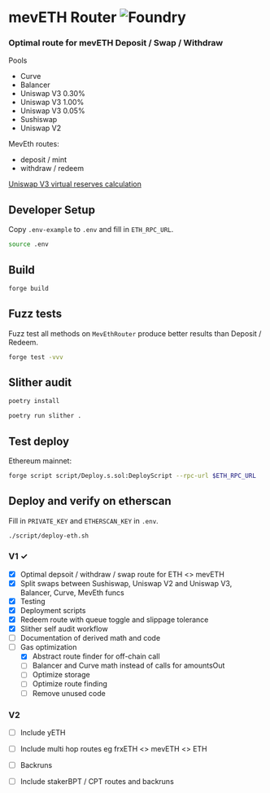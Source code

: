 # mevETH Router ![Foundry](https://github.com/manifoldfinance/MevEthRouter/actions/workflows/forge.yaml/badge.svg)

### Optimal route for mevETH Deposit / Swap / Withdraw

Pools
- Curve
- Balancer
- Uniswap V3 0.30%
- Uniswap V3 1.00%
- Uniswap V3 0.05%
- Sushiswap
- Uniswap V2

MevEth routes:
- deposit / mint
- withdraw / redeem

[Uniswap V3 virtual reserves calculation](docs/virtual-reserves.md)

## Developer Setup
Copy `.env-example` to `.env` and fill in `ETH_RPC_URL`.
```sh
source .env
```

## Build
```sh
forge build
```

## Fuzz tests

Fuzz test all methods on `MevEthRouter` produce better results than Deposit / Redeem.
```sh
forge test -vvv
```

## Slither audit

```bash
poetry install

poetry run slither .
```

## Test deploy
Ethereum mainnet:
```sh
forge script script/Deploy.s.sol:DeployScript --rpc-url $ETH_RPC_URL
```


## Deploy and verify on etherscan
Fill in `PRIVATE_KEY` and `ETHERSCAN_KEY` in `.env`.

```sh
./script/deploy-eth.sh
```

### V1 ✓

- [x] Optimal depsoit / withdraw / swap route for ETH <> mevETH
- [x] Split swaps between Sushiswap, Uniswap V2 and Uniswap V3, Balancer, Curve, MevEth funcs
- [x] Testing
- [x] Deployment scripts
- [x] Redeem route with queue toggle and slippage tolerance
- [x] Slither self audit workflow
- [ ] Documentation of derived math and code
- [ ] Gas optimization
  - [x] Abstract route finder for off-chain call
  - [ ] Balancer and Curve math instead of calls for amountsOut
  - [ ] Optimize storage
  - [ ] Optimize route finding
  - [ ] Remove unused code

### V2 

- [ ] Include yETH
- [ ] Include multi hop routes eg frxETH <> mevETH <> ETH
- [ ] Backruns
- [ ] Include stakerBPT / CPT routes and backruns

